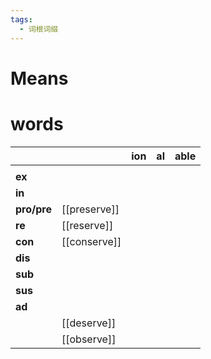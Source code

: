 ```yaml
---
tags:
  - 词根词缀
---
```

# Means

# words
|             |              | **ion** | **al** | **able** |
| ----------- | ------------ | ------- | ------ | -------- |
|             |              |         |        |          |
| **ex**      |              |         |        |          |
| **in**      |              |         |        |          |
| **pro/pre** | [[preserve]] |         |        |          |
| **re**      | [[reserve]]  |         |        |          |
| **con**     | [[conserve]] |         |        |          |
| **dis**     |              |         |        |          |
| **sub**     |              |         |        |          |
| **sus**     |              |         |        |          |
| **ad**      |              |         |        |          |
|             | [[deserve]]  |         |        |          |
|             | [[observe]]  |         |        |          |
